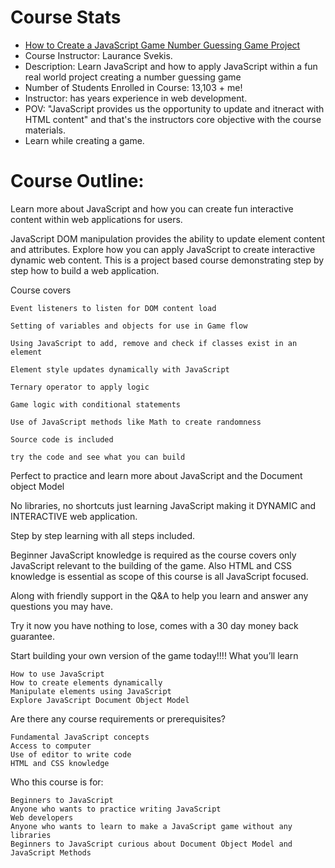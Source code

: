 # Course Stats
* [How to Create a JavaScript Game Number Guessing Game Project](https://www.udemy.com/share/101tGSAkMSdF5RRH4=/)
* Course Instructor: Laurance Svekis.  
* Description: Learn JavaScript and how to apply JavaScript within a fun real world project creating a number guessing game
* Number of Students Enrolled in Course: 13,103 + me! 
* Instructor: has years experience in web development. 
* POV: "JavaScript provides us the opportunity to update and itneract with HTML content" and that's the instructors core objective with the course materials. 
* Learn while creating a game. 


# Course Outline:

Learn more about JavaScript and how you can create fun interactive content within web applications for users.

JavaScript DOM manipulation provides the ability to update element content and attributes.   Explore how you can apply JavaScript to create interactive dynamic web content.  This is a project based course demonstrating step by step how to build a web application.

Course covers

    Event listeners to listen for DOM content load

    Setting of variables and objects for use in Game flow

    Using JavaScript to add, remove and check if classes exist in an element

    Element style updates dynamically with JavaScript

    Ternary operator to apply logic

    Game logic with conditional statements

    Use of JavaScript methods like Math to create randomness

    Source code is included

    try the code and see what you can build

Perfect to practice and learn more about JavaScript and the Document object Model

No libraries, no shortcuts just learning JavaScript making it DYNAMIC and INTERACTIVE web application.

Step by step learning with all steps included.

Beginner JavaScript knowledge is required as the course covers only JavaScript relevant to the building of the game.  Also HTML and CSS knowledge is essential as scope of this course is all JavaScript focused.  

Along with friendly support in the Q&A to help you learn and answer any questions you may have.

Try it now you have nothing to lose, comes with a 30 day money back guarantee.  

Start building your own version of the game today!!!!
What you’ll learn

    How to use JavaScript
    How to create elements dynamically
    Manipulate elements using JavaScript
    Explore JavaScript Document Object Model

Are there any course requirements or prerequisites?

    Fundamental JavaScript concepts
    Access to computer
    Use of editor to write code
    HTML and CSS knowledge

Who this course is for:

    Beginners to JavaScript
    Anyone who wants to practice writing JavaScript
    Web developers
    Anyone who wants to learn to make a JavaScript game without any libraries
    Beginners to JavaScript curious about Document Object Model and JavaScript Methods
